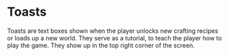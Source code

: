 # Toasts
Toasts are text boxes shown when the player unlocks new crafting recipes or loads up a new world. They serve as a tutorial, to teach the player how to play the game. They show up in the top right corner of the screen.


